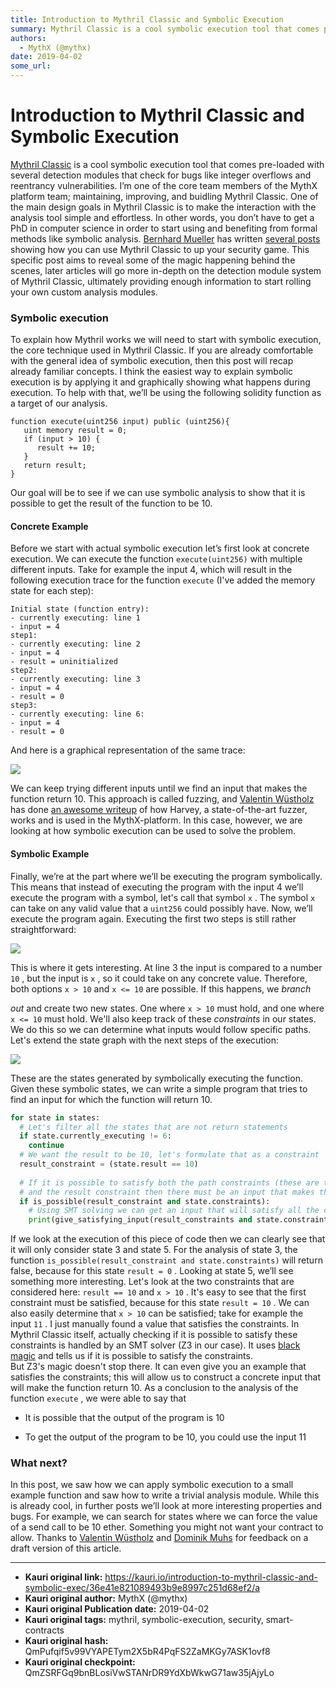 ```yaml
---
title: Introduction to Mythril Classic and Symbolic Execution
summary: Mythril Classic is a cool symbolic execution tool that comes pre-loaded with several detection modules that check for bugs like integer overflows and reentrancy vulnerabilities. I’m one of the core team members of the MythX platform team; maintaining, improving, and buidling Mythril Classic. One of the main design goals in Mythril Classic is to make the interaction with the analysis tool simple and effortless. In other words, you don’t have to get a PhD in computer science in order to start usin
authors:
  - MythX (@mythx)
date: 2019-04-02
some_url: 
---
```


# Introduction to Mythril Classic and Symbolic Execution


 
[Mythril Classic](https://github.com/ConsenSys/mythril-classic)
 is a cool symbolic execution tool that comes pre-loaded with several detection modules that check for bugs like integer overflows and reentrancy vulnerabilities. I’m one of the core team members of the MythX platform team; maintaining, improving, and buidling Mythril Classic.
One of the main design goals in Mythril Classic is to make the interaction with the analysis tool simple and effortless. In other words, you don’t have to get a PhD in computer science in order to start using and benefiting from formal methods like symbolic analysis. 
[Bernhard Mueller](https://medium.com/@muellerberndt)
 has written 
[several posts](https://hackernoon.com/practical-smart-contract-security-analysis-and-exploitation-part-1-6c2f2320b0c)
 showing how you can use Mythril Classic to up your security game.
This specific post aims to reveal some of the magic happening behind the scenes, later articles will go more in-depth on the detection module system of Mythril Classic, ultimately providing enough information to start rolling your own custom analysis modules.

### Symbolic execution

To explain how Mythril works we will need to start with symbolic execution, the core technique used in Mythril Classic. If you are already comfortable with the general idea of symbolic execution, then this post will recap already familiar concepts.
I think the easiest way to explain symbolic execution is by applying it and graphically showing what happens during execution. To help with that, we’ll be using the following solidity function as a target of our analysis.

```solidity
function execute(uint256 input) public (uint256){
   uint memory result = 0;
   if (input > 10) {
      result += 10;
   }
   return result;
}
```

Our goal will be to see if we can use symbolic analysis to show that it is possible to get the result of the function to be 10.

#### Concrete Example

Before we start with actual symbolic execution let’s first look at concrete execution. We can execute the function 
`execute(uint256)`
 with multiple different inputs. Take for example the input 4, which will result in the following execution trace for the function 
`execute`
 (I've added the memory state for each step):

```
Initial state (function entry): 
- currently executing: line 1 
- input = 4 
step1: 
- currently executing: line 2 
- input = 4 
- result = uninitialized 
step2: 
- currently executing: line 3 
- input = 4 
- result = 0 
step3: 
- currently executing: line 6: 
- input = 4 
- result = 0
```


And here is a graphical representation of the same trace:

![](https://ipfs.infura.io/ipfs/QmYeLC1q25DRQd9KzandsuBRRyPW6nFav8Sz6Gc7nmSHbi)

We can keep trying different inputs until we find an input that makes the function return 10. This approach is called fuzzing, and 
[Valentin Wüstholz](https://medium.com/@wuestholz)
 has done 
[an awesome writeup](https://medium.com/consensys-diligence/finding-vulnerabilities-in-smart-contracts-175c56affe2)
 of how Harvey, a state-of-the-art fuzzer, works and is used in the MythX-platform. In this case, however, we are looking at how symbolic execution can be used to solve the problem.

#### Symbolic Example
Finally, we’re at the part where we’ll be executing the program symbolically. This means that instead of executing the program with the input 4 we’ll execute the program with a symbol, let's call that symbol 
`x`
 . The symbol 
`x`
 can take on any valid value that a 
`uint256`
 could possibly have. Now, we’ll execute the program again.
Executing the first two steps is still rather straightforward:

![](https://ipfs.infura.io/ipfs/QmanKdLDQRikZ8pjsKGTFqevnNstx1D2WBPCpEjtit1DpK)

This is where it gets interesting. At line 3 the input is compared to a number 
`10`
 , but the input is 
`x`
 , so it could take on any concrete value. Therefore, both options 
`x > 10`
 and 
`x <= 10`
 are possible. If this happens, we 
_branch_
  
_out_
 and create two new states. One where 
`x > 10`
 must hold, and one where 
`x <= 10`
 must hold. We'll also keep track of these 
_constraints_
 in our states. We do this so we can determine what inputs would follow specific paths.
Let's extend the state graph with the next steps of the execution:

![](https://ipfs.infura.io/ipfs/QmbqXxgTazypUnrnMRafPk5vC5QTJe7Gv6ctxXhKnqAsMc)

These are the states generated by symbolically executing the function. Given these symbolic states, we can write a simple program that tries to find an input for which the function will return 10.

```python
for state in states:
  # Let's filter all the states that are not return statements
  if state.currently_executing != 6:
    continue
  # We want the result to be 10, let's formulate that as a constraint
  result_constraint = (state.result == 10)
  
  # If it is possible to satisfy both the path constraints (these are the constraints collected on each branch)
  # and the result constraint then there must be an input that makes the function return 10
  if is_possible(result_constraint and state.constraints):
    # Using SMT solving we can get an input that will satisfy all the constraints and make the function return 10
    print(give_satisfying_input(result_constraints and state.constraints))
```

If we look at the execution of this piece of code then we can clearly see that it will only consider state 3 and state 5.
For the analysis of state 3, the function 
`is_possible(result_constraint and state.constraints)`
 will return false, because for this state 
`result = 0`
 .
Looking at state 5, we’ll see something more interesting. Let's look at the two constraints that are considered here: 
`result == 10`
 and 
`x > 10`
 . It's easy to see that the first constraint must be satisfied, because for this state 
`result = 10`
 . We can also easily determine that 
`x > 10`
 can be satisfied; take for example the input 
`11`
 . I just manually found a value that satisfies the constraints. In Mythril Classic itself, actually checking if it is possible to satisfy these constraints is handled by an SMT solver (Z3 in our case). It uses 
[black magic](https://en.wikipedia.org/wiki/Satisfiability_modulo_theories)
 and tells us if it is possible to satisfy the constraints.  
 But Z3's magic doesn't stop there. It can even give you an example that satisfies the constraints; this will allow us to construct a concrete input that will make the function return 10.
As a conclusion to the analysis of the function 
`execute`
 , we were able to say that



 * It is possible that the output of the program is 10

 * To get the output of the program to be 10, you could use the input 11

### What next?
In this post, we saw how we can apply symbolic execution to a small example function and saw how to write a trivial analysis module.
While this is already cool, in further posts we’ll look at more interesting properties and bugs. For example, we can search for states where we can force the value of a send call to be 10 ether. Something you might not want your contract to allow.
Thanks to 
[Valentin Wüstholz](https://medium.com/@wuestholz)
 and 
[Dominik Muhs](https://medium.com/@dmuhs)
 for feedback on a draft version of this article.



---

- **Kauri original link:** https://kauri.io/introduction-to-mythril-classic-and-symbolic-exec/36e41e821089493b9e8997c251d68ef2/a
- **Kauri original author:** MythX (@mythx)
- **Kauri original Publication date:** 2019-04-02
- **Kauri original tags:** mythril, symbolic-execution, security, smart-contracts
- **Kauri original hash:** QmPufqif5v99VYAPETym2X5bR4PqFS2ZaMKGy7ASK1ovf8
- **Kauri original checkpoint:** QmZSRFGq9bnBLosiVwSTANrDR9YdXbWkwG71aw35jAjyLo



